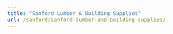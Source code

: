 ```yaml
---
title: "Sanford Lumber & Building Supplies"
url: /sanford/sanford-lumber-and-building-supplies/
---
```

